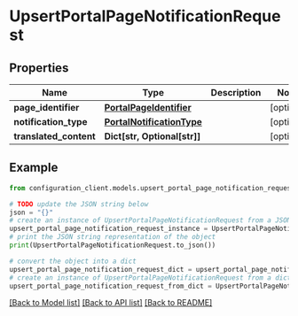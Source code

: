 # UpsertPortalPageNotificationRequest


## Properties

Name | Type | Description | Notes
------------ | ------------- | ------------- | -------------
**page_identifier** | [**PortalPageIdentifier**](PortalPageIdentifier.md) |  | [optional] 
**notification_type** | [**PortalNotificationType**](PortalNotificationType.md) |  | [optional] 
**translated_content** | **Dict[str, Optional[str]]** |  | [optional] 

## Example

```python
from configuration_client.models.upsert_portal_page_notification_request import UpsertPortalPageNotificationRequest

# TODO update the JSON string below
json = "{}"
# create an instance of UpsertPortalPageNotificationRequest from a JSON string
upsert_portal_page_notification_request_instance = UpsertPortalPageNotificationRequest.from_json(json)
# print the JSON string representation of the object
print(UpsertPortalPageNotificationRequest.to_json())

# convert the object into a dict
upsert_portal_page_notification_request_dict = upsert_portal_page_notification_request_instance.to_dict()
# create an instance of UpsertPortalPageNotificationRequest from a dict
upsert_portal_page_notification_request_from_dict = UpsertPortalPageNotificationRequest.from_dict(upsert_portal_page_notification_request_dict)
```
[[Back to Model list]](../README.md#documentation-for-models) [[Back to API list]](../README.md#documentation-for-api-endpoints) [[Back to README]](../README.md)


